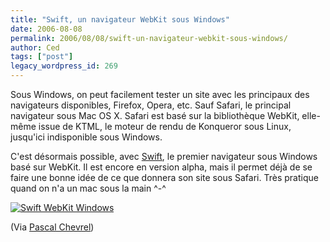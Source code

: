 ```yaml
---
title: "Swift, un navigateur WebKit sous Windows"
date: 2006-08-08
permalink: 2006/08/08/swift-un-navigateur-webkit-sous-windows/
author: Ced
tags: ["post"]
legacy_wordpress_id: 269
---
```


Sous Windows, on peut facilement tester un site avec les principaux des navigateurs disponibles, Firefox, Opera, etc. Sauf Safari, le principal navigateur sous Mac OS X. Safari est basé sur la bibliothèque WebKit, elle-même issue de KTML, le moteur de rendu de Konqueror sous Linux, jusqu'ici indisponible sous Windows.

C'est désormais possible, avec <a href="http://www.getwebkit.org/" hreflang="en">Swift</a>, le premier navigateur sous Windows basé sur WebKit. Il est encore en version alpha, mais il permet déjà de se faire une bonne idée de ce que donnera son site sous Safari. Très pratique quand on n'a un mac sous la main ^-^

<!-- excerpt -->

[<img src="https://64k.be/wp-content/uploads/2006/developpement/swift-webkit.jpg" alt="Swift WebKit Windows" />](http://www.getwebkit.org/)

(Via <a href="http://www.chevrel.org/fr/carnet/index.php?2006/08/08/596-swift-navigateur-webbit-pour-windows" hreflang="fr">Pascal Chevrel</a>)

